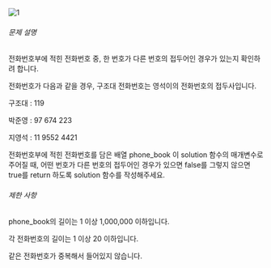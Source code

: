 ![1](https://user-images.githubusercontent.com/72718608/126649867-1d314a65-f1a2-42ae-a277-eff4c7bd363d.png)
<h6>문제 설명</h6>
<p>전화번호부에 적힌 전화번호 중, 한 번호가 다른 번호의 접두어인 경우가 있는지 확인하려 합니다.</p>
<p>전화번호가 다음과 같을 경우, 구조대 전화번호는 영석이의 전화번호의 접두사입니다.</p>

<p>구조대 : 119</p>
<p>박준영 : 97 674 223</p>
<p>지영석 : 11 9552 4421</p>
<p>전화번호부에 적힌 전화번호를 담은 배열 phone_book 이 solution 함수의 매개변수로 주어질 때, 어떤 번호가 다른 번호의 접두어인 경우가 있으면 false를 그렇지 않으면 true를 return 하도록 solution 함수를 작성해주세요.</p>
<h6>제한 사항</h6>
<p>phone_book의 길이는 1 이상 1,000,000 이하입니다.</p>
<p>각 전화번호의 길이는 1 이상 20 이하입니다.</p>
<p>같은 전화번호가 중복해서 들어있지 않습니다.</p>
